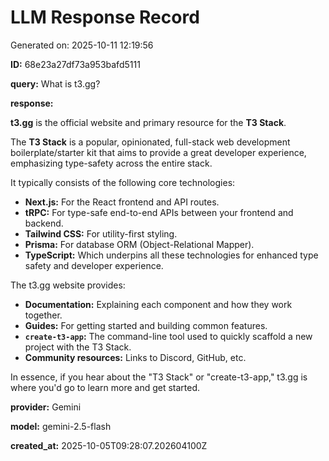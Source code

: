 # LLM Response Record

Generated on: 2025-10-11 12:19:56

**ID:** 68e23a27df73a953bafd5111

**query:** What is t3.gg?

**response:**

**t3.gg** is the official website and primary resource for the **T3 Stack**.

The **T3 Stack** is a popular, opinionated, full-stack web development boilerplate/starter kit that aims to provide a great developer experience, emphasizing type-safety across the entire stack.

It typically consists of the following core technologies:

*   **Next.js:** For the React frontend and API routes.
*   **tRPC:** For type-safe end-to-end APIs between your frontend and backend.
*   **Tailwind CSS:** For utility-first styling.
*   **Prisma:** For database ORM (Object-Relational Mapper).
*   **TypeScript:** Which underpins all these technologies for enhanced type safety and developer experience.

The t3.gg website provides:
*   **Documentation:** Explaining each component and how they work together.
*   **Guides:** For getting started and building common features.
*   **`create-t3-app`:** The command-line tool used to quickly scaffold a new project with the T3 Stack.
*   **Community resources:** Links to Discord, GitHub, etc.

In essence, if you hear about the "T3 Stack" or "create-t3-app," t3.gg is where you'd go to learn more and get started.

**provider:** Gemini

**model:** gemini-2.5-flash

**created_at:** 2025-10-05T09:28:07.202604100Z

